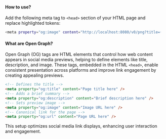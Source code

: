 #### How to use?

Add the following meta tag to `<head>` section of your HTML page and replace highlighted tokens:

```sh
<meta property="og:image" content="http://localhost:8080/v0/png?title={title}&author={author}&photo={photo}&url={url}&theme={theme}" />
```

#### What are Open Graph?

Open Graph (OG) tags are HTML elements that control how web content appears in social media previews, helping to define elements like title, description, and image. These tags, embedded in the HTML `<head>`, enable consistent presentation across platforms and improve link engagement by creating appealing previews.

```html
<!-- Defines the title -->
<meta property="og:title" content="Page title here" />
<!-- Adds a brief summary -->
<meta property="og:description" content="Brief description here" />
<!-- Sets preview image -->
<meta property="og:image" content="Image URL here" />
<!-- Canonical link for the page -->
<meta property="og:url" content="Page URL here" />
```

This setup optimizes social media link displays, enhancing user interaction and engagement.

